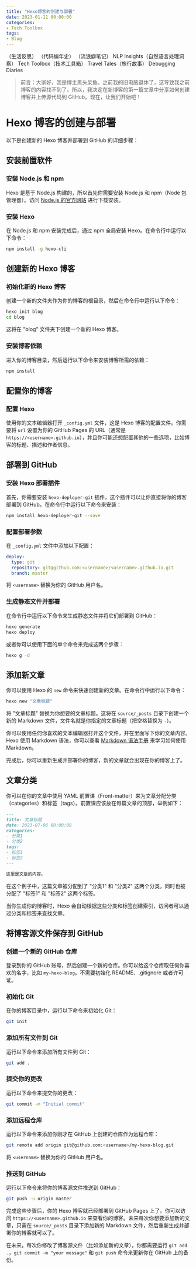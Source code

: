 ```yaml
---
title: "Hexo博客的创建与部署"
date: 2023-01-11 00:00:00
categories:
- Tech Toolbox
tags:
- Blog
---
```

（生活反思）
（代码编年史）
（流浪癖笔记）
NLP Insights（自然语言处理洞察）
Tech Toolbox（技术工具箱）
Travel Tales（旅行故事）
Debugging Diaries
> 前言：大家好，我是博主黑头呆鱼。之前我的旧电脑退休了，这导致我之前博客的内容找不到了。所以，我决定在新博客的第一篇文章中分享如何创建博客并上传源代码到 GitHub。现在，让我们开始吧！

# Hexo 博客的创建与部署

以下是创建新的 Hexo 博客并部署到 GitHub 的详细步骤：

## 安装前置软件

### 安装 Node.js 和 npm

Hexo 是基于 Node.js 构建的，所以首先你需要安装 Node.js 和 npm（Node 包管理器）。访问 [Node.js 的官方网站](https://nodejs.org/) 进行下载安装。

### 安装 Hexo

在 Node.js 和 npm 安装完成后，通过 npm 全局安装 Hexo。在命令行中运行以下命令：

```bash
npm install -g hexo-cli
```

## 创建新的 Hexo 博客

### 初始化新的 Hexo 博客

创建一个新的文件夹作为你的博客的根目录，然后在命令行中运行以下命令：

```bash
hexo init blog
cd blog
```

这将在 "blog" 文件夹下创建一个新的 Hexo 博客。

### 安装博客依赖

进入你的博客目录，然后运行以下命令来安装博客所需的依赖：

```bash
npm install
```

## 配置你的博客

### 配置 Hexo

使用你的文本编辑器打开 `_config.yml` 文件，这是 Hexo 博客的配置文件。你需要将 `url` 设置为你的 GitHub Pages 的 URL（通常是 `https://<username>.github.io`），并且你可能还想配置其他的一些选项，比如博客的标题、描述和作者信息。

## 部署到 GitHub

### 安装 Hexo 部署插件

首先，你需要安装 `hexo-deployer-git` 插件，这个插件可以让你直接将你的博客部署到 GitHub。在命令行中运行以下命令来安装：

```bash
npm install hexo-deployer-git --save
```

### 配置部署参数

在 `_config.yml` 文件中添加以下配置：

```yml
deploy:
  type: git
  repository: git@github.com:<username>/<username>.github.io.git
  branch: master
```

将 `<username>` 替换为你的 GitHub 用户名。

### 生成静态文件并部署

在命令行中运行以下命令来生成静态文件并将它们部署到 GitHub：

```bash
hexo generate
hexo deploy
```

或者你可以使用下面的单个命令来完成这两个步骤：

```bash
hexo g -d
```

## 添加新文章

你可以使用 Hexo 的 `new` 命令来快速创建新的文章。在命令行中运行以下命令：

```bash
hexo new "文章标题"
```

将 "文章标题" 替换为你想要的文章标题。这将在 `source/_posts` 目录下创建一个新的 Markdown 文件，文件名就是你指定的文章标题（把空格替换为 `-`）。

你可以使用任何你喜欢的文本编辑器打开这个文件，并在里面写下你的文章内容。Hexo 使用 Markdown 语法，你可以查看 [Markdown 语法手册](https://markdown-zh.readthedocs.io/en/latest/) 来学习如何使用 Markdown。

完成后，你可以重新生成并部署你的博客，新的文章就会出现在你的博客上了。

## 文章分类

你可以在你的文章中使用 YAML 前置课（Front-matter）来为文章分配分类（categories）和标签（tags）。前置课应该放在每篇文章的顶部，举例如下：

```markdown
---
title: 文章标题
date: 2023-07-06 00:00:00
categories:
- 分类1
- 分类2
tags:
- 标签1
- 标签2
---

这里是文章的内容。
```

在这个例子中，这篇文章被分配到了 "分类1" 和 "分类2" 这两个分类，同时也被分配了 "标签1" 和 "标签2" 这两个标签。

当你生成你的博客时，Hexo 会自动根据这些分类和标签创建索引，访问者可以通过分类和标签来查找文章。

## 将博客源文件保存到 GitHub

### 创建一个新的 GitHub 仓库

登录到你的 GitHub 账号，然后创建一个新的仓库。你可以给这个仓库取任何你喜欢的名字，比如 `my-hexo-blog`。不需要初始化 README、.gitignore 或者许可证。

### 初始化 Git

在你的博客目录中，运行以下命令来初始化 Git：

```bash
git init
```

### 添加所有文件到 Git

运行以下命令来添加所有文件到 Git：

```bash
git add .
```

### 提交你的更改

运行以下命令来提交你的更改：

```bash
git commit -m "Initial commit"
```

### 添加远程仓库

运行以下命令来添加你刚才在 GitHub 上创建的仓库作为远程仓库：

```bash
git remote add origin git@github.com:<username>/my-hexo-blog.git
```

将 `<username>` 替换为你的 GitHub 用户名。

### 推送到 GitHub

运行以下命令来将你的博客源文件推送到 GitHub：

```bash
git push -u origin master
``````

完成这些步骤后，你的 Hexo 博客就已经部署到 GitHub Pages 上了。你可以访问 `https://<username>.github.io` 来查看你的博客。未来每次你想要添加新的文章，只需在 `source/_posts` 目录下添加新的 Markdown 文件，然后重新生成并部署你的博客就可以了。

在未来，每次你修改了博客源文件（比如添加新的文章），你都需要运行 `git add .`，`git commit -m "your message"` 和 `git push` 命令来更新你在 GitHub 上的备份。